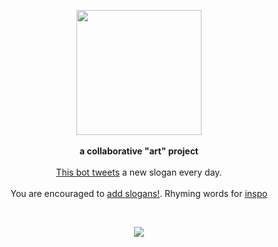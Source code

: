 <p align="center">
  <img src="https://pbs.twimg.com/profile_images/833740986220044288/GOfi6QUd_400x400.jpg" height="200px"/>
  <br><br>
  <b>a collaborative "art" project</b>
  <br><br>
  <a href="https://twitter.com/_nikebot">This bot tweets</a> a new slogan every day.
  <br><br>
  You are encouraged to <a href="https://github.com/siddharthkp/just-do-it-pls/blob/master/slogans.json">add slogans!</a>. Rhyming words for <a href="https://www.rhymezone.com/r/rhyme.cgi?Word=do&typeofrhyme=adv">inspo</a>
</p>

&nbsp;&nbsp;

<p align="center">
  <img src="https://raw.githubusercontent.com/siddharthkp/just-do-it-pls/master/tweet.png" />
</p>
